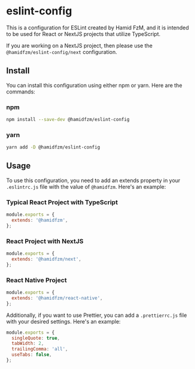 # eslint-config
This is a configuration for ESLint created by Hamid FzM, and it is intended to be used for React or NextJS projects that utilize TypeScript.

If you are working on a NextJS project, then please use the `@hamidfzm/eslint-config/next` configuration.
## Install
You can install this configuration using either npm or yarn. Here are the commands:

### npm
```sh
npm install --save-dev @hamidfzm/eslint-config
```

### yarn
```sh
yarn add -D @hamidfzm/eslint-config
```

## Usage
To use this configuration, you need to add an extends property in your `.eslintrc.js` file with the value of `@hamidfzm`. Here's an example:

### Typical React Project with TypeScript
```js
module.exports = {
  extends: '@hamidfzm',
};
```

### React Project with NextJS
```js
module.exports = {
  extends: '@hamidfzm/next',
};
```

### React Native Project
```js
module.exports = {
  extends: '@hamidfzm/react-native',
};
```

Additionally, if you want to use Prettier, you can add a `.prettierrc.js` file with your desired settings. Here's an example:

```js
module.exports = {
  singleQuote: true,
  tabWidth: 2,
  trailingComma: 'all',
  useTabs: false,
};
```
